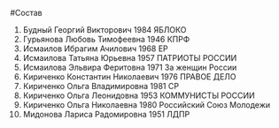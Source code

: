 #Состав
1. Будный Георгий Викторович 1984 ЯБЛОКО
2. Гурьянова Любовь Тимофеевна 1946 КПРФ
3. Исмаилов Ибрагим Ачилович 1968 ЕР
4. Исмаилова Татьяна Юрьевна 1957 ПАТРИОТЫ РОССИИ
5. Исмаилова Эльвира Феритовна 1971 За женщин России
6. Кириченко Константин Николаевич 1976 ПРАВОЕ ДЕЛО
7. Кириченко Ольга Владимировна 1981 СР
8. Кириченко Ольга Леонидовна 1953 КОММУНИСТЫ РОССИИ
9. Кириченко Ольга Николаевна 1980 Российский Союз Молодежи
10. Мидонова Лариса Радомировна 1951 ЛДПР
